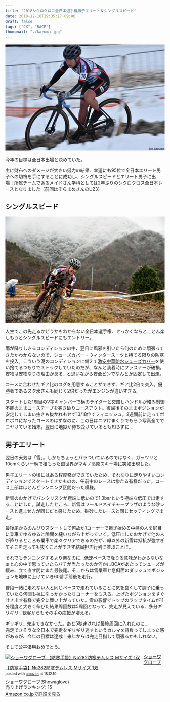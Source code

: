 ```yaml
---
title: "2018シクロクロス全日本選手権男子エリート＆シングルスピード"
date: 2018-12-10T19:35:17+09:00
draft: false
tags: ["CX", "RACE"]
thumbnail: "./kazuma.jpg"
---
```

![image](./kazuma.jpg)

今年の目標は全日本出場と決めていた。

主に財布へのダメージが大きい努力の結果、幸運にも95位で全日本エリート男子への切符を手にすることに成功し、シングルスピードとエリート男子に出場！所属チームであるメイドさん学科としては2年ぶりのシクロクロス全日本レースとなりました（前回はそらまめさんのU23）

## シングルスピード

![image](./kikuzo.jpg)

人生でこの先走るかどうかもわからない全日本選手権、せっかくならとことん楽しもうとシングルスピードにもエントリー。

雨が降りしきるコンディションの中、翌日に風邪を引いたら何のために頑張ってきたかわからないので、シューズカバー・ウィンタースーツと持てる限りの防寒を投入。こういう泥のコンディションに備えて[激安中華防水シューズカバー](https://amzn.to/2L7sLI9)を使い捨てるつもりでストックしていたのだが、なんと装着時にファスナーが破損。安物は安物なりの理由がある…と思いながら安全ピンでなんとか固定して出走。

コースに合わせたギア比のコグを用意することができず、ギア比2倍で突入。優勝者であるスク水さんも同じく2倍だったがエンジンが違いすぎる。

スタートした1周目のV字キャンバーで横のライダーと交錯しハンドルが絡み制御不能のままコーステープを突き破りコースアウト。復帰後そのままポジションが安定してしまい抜きも抜かれもせず13/18位でフィニッシュ。2週間前に走ってボロボロになったコースのはずなのに、この日はニヤけまくりでもらう写真全てでニヤけている始末。翌日に地獄が待ち受けているとも知らずに…

## 男子エリート

翌日の天気は「雪」。しかもちょっとパラついているのではなく、ガッツリと10cmくらい一晩で積もった銀世界がマキノ高原スキー場に突如出現した。

男子エリートの頃にはある程度轍ができていたため、それなりに走りやすいコンディションでスタートできたものの、午前中のレースは惨たる有様だった。コース上部はほとんどランニング区間だった模様。

新雪のおかげでパンクリスクが極端に低いので1.3barという極端な低圧で出走することにした。試走したところ、新雪はワールドネイチャープラザのような砂レースと進ませ方が同じだと感じたため、砂砂したレースと同じセッティングで出走。

最後尾からのんびりスタートして何故か1コーナーで担ぎ始める中盤の人を尻目に乗車でゆるゆると隙間を縫いながら上がっていく。低圧にしたおかげで他の人が降りるところも乗車で楽々クリアできるのだが、轍以外の新雪は抵抗が強すぎてそこを走っても抜くことができず結局担ぎ行列に並ぶことに。

それでもランニングするより楽なのに…低速ペースで降りる意味がわからないなぁと心の中で思っていたらバチが当たったのか何かにBOAがあたってシューズが緩み、立て直す間にまた最後尾。そこからは雪乗車と急斜面のダッシュでポジションを地味に上げていき60番手前後を走行。  

普段一緒に走れない人と同じペースで走れていることに気を良くして調子に乗っていたら何回も杭に引っかかったりコーナーをミスる。上げたポジションをすぐ吐き出す有様で完全に舞い上がっていた。雪の影響でトップのラップタイムが11分程度と大きく伸びた結果周回数は5周回となって、完走が見えている、多分ギリギリ…観客からもその手の応援が増える。

ギリギリ…完走できなかった。あと5秒速ければ最終周回に入れたのに…  
完走できそうな全日本で完走をギリギリ逃すというカルマを背負ってしまった感があるが、今年の目標は達成！来年からは完走目指して頑張るかもしれない。

そして公平優勝おめでとう。


<div class="amazlet-box" style="margin-bottom:0px;"><div class="amazlet-image" style="float:left;margin:0px 12px 1px 0px;"><a href="http://www.amazon.co.jp/exec/obidos/ASIN/B007PLDRAC/gensobunya-22/ref=nosim/" name="amazletlink" target="_blank"><img src="https://images-fe.ssl-images-amazon.com/images/I/41Tj6XfAFHL._SL160_.jpg" alt="ショーワグローブ 【防寒手袋】No282防寒テムレス Mサイズ 1双" style="border: none;" /></a></div><div class="amazlet-info" style="line-height:120%; margin-bottom: 10px"><div class="amazlet-name" style="margin-bottom:10px;line-height:120%"><a href="http://www.amazon.co.jp/exec/obidos/ASIN/B007PLDRAC/gensobunya-22/ref=nosim/" name="amazletlink" target="_blank">ショーワグローブ 【防寒手袋】No282防寒テムレス Mサイズ 1双</a><div class="amazlet-powered-date" style="font-size:80%;margin-top:5px;line-height:120%">posted with <a href="http://www.amazlet.com/" title="amazlet" target="_blank">amazlet</a> at 18.12.10</div></div><div class="amazlet-detail">ショーワグローブ(Showaglove) <br />売り上げランキング: 15<br /></div><div class="amazlet-sub-info" style="float: left;"><div class="amazlet-link" style="margin-top: 5px"><a href="http://www.amazon.co.jp/exec/obidos/ASIN/B007PLDRAC/gensobunya-22/ref=nosim/" name="amazletlink" target="_blank">Amazon.co.jpで詳細を見る</a></div></div></div><div class="amazlet-footer" style="clear: left"></div></div>
